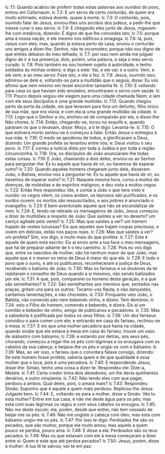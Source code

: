 lc 7.1: Quando acabou de proferir todas estas palavras aos ouvidos do povo, entrou em Cafarnaum.
lc 7.2: E um servo de certo centurião, de quem era muito estimado, estava doente, quase à morte.
lc 7.3: O centurião, pois, ouvindo falar de Jesus, enviou-lhes uns anciãos dos judeus, a pedir-lhe que viesse curar o seu servo.
lc 7.4: E chegando eles junto de Jesus, rogavam-lhe com instância, dizendo: É digno de que lhe concedas isto;
lc 7.5: porque ama à nossa nação, e ele mesmo nos edificou a sinagoga.
lc 7.6: Ia, pois, Jesus com eles; mas, quando já estava perto da casa, enviou o centurião uns amigos a dizer-lhe: Senhor, não te incomodes; porque não sou digno de que entres debaixo do meu telhado;
lc 7.7: por isso nem ainda me julguei digno de ir à tua presença; dize, porém, uma palavra, e seja o meu servo curado.
lc 7.8: Pois também eu sou homem sujeito à autoridade, e tenho soldados às minhas ordens; e digo a este: Vai, e ele vai; e a outro: Vem, e ele vem; e ao meu servo: Faze isto, e ele o faz.
lc 7.9: Jesus, ouvindo isso, admirou-se dele e, voltando-se para a multidão que o seguia, disse: Eu vos afirmo que nem mesmo em Israel encontrei tamanha fé.
lc 7.10: E voltando para casa os que haviam sido enviados, encontraram o servo com saúde.
lc 7.11: Pouco depois seguiu ele viagem para uma cidade chamada Naim; e iam com ele seus discípulos e uma grande multidão.
lc 7.12: Quando chegou perto da porta da cidade, eis que levavam para fora um defunto, filho único de sua mãe, que era viúva; e com ela ia uma grande multidão da cidade.
lc 7.13: Logo que o Senhor a viu, encheu-se de compaixão por ela, e disse-lhe: Não chores.
lc 7.14: Então, chegando-se, tocou no esquife e, quando pararam os que o levavam, disse: Moço, a ti te digo: Levanta-te.
lc 7.15: O que estivera morto sentou-se e começou a falar. Então Jesus o entregou à sua mãe.
lc 7.16: O medo se apoderou de todos, e glorificavam a Deus, dizendo: Um grande profeta se levantou entre nós; e: Deus visitou o seu povo.
lc 7.17: E correu a notícia disto por toda a Judéia e por toda a região circunvizinha.
lc 7.18: Ora, os discípulos de João anunciaram-lhe todas estas coisas.
lc 7.19: E João, chamando a dois deles, enviou-os ao Senhor para perguntar-lhe: És tu aquele que havia de vir, ou havemos de esperar outro?
lc 7.20: Quando aqueles homens chegaram junto dele, disseram: João, o Batista, enviou-nos a perguntar-te: És tu aquele que havia de vir, ou havemos de esperar outro?
lc 7.21: Naquela mesma hora, curou a muitos de doenças, de moléstias e de espíritos malignos; e deu vista a muitos cegos.
lc 7.22: Então lhes respondeu: Ide, e contai a João o que tens visto e ouvido: os cegos vêem, os coxos andam, os leprosos são purificados, e os surdos ouvem; os mortos são ressuscitados, e aos pobres é anunciado o evangelho.
lc 7.23: E bem-aventurado aquele que não se escandalizar de mim.
lc 7.24: E, tendo-se retirado os mensageiros de João, Jesus começou a dizer às multidões a respeito de João: Que saístes a ver no deserto? um caniço agitado pelo vento?
lc 7.25: Mas que saístes a ver? um homem trajado de vestes luxuosas? Eis que aqueles que trajam roupas preciosas, e vivem em delícias, estão nos paços reais.
lc 7.26: Mas que saístes a ver? um profeta? Sim, vos digo, e muito mais do que profeta.
lc 7.27: Este é aquele de quem está escrito: Eis aí envio ante a tua face o meu mensageiro, que há de preparar adiante de ti o teu caminho.
lc 7.28: Pois eu vos digo que, entre os nascidos de mulher, não há nenhum maior do que João; mas aquele que é o menor no reino de Deus é maior do que ele.
lc 7.29: E todo o povo que o ouviu, e até os publicanos, reconheceram a justiça de Deus, recebendo o batismo de João.
lc 7.30: Mas os fariseus e os doutores da lei rejeitaram o conselho de Deus quando a si mesmos, não sendo batizados por ele.
lc 7.31: A que, pois, compararei os homens desta geração, e a que são semelhantes?
lc 7.32: São semelhantes aos meninos que, sentados nas praças, gritam uns para os outros: Tocamo-vos flauta, e não dançastes; cantamos lamentações, e não chorastes.
lc 7.33: Porquanto veio João, o Batista, não comendo pão nem bebendo vinho, e dizeis: Tem demônio;
lc 7.34: veio o Filho do homem, comendo e bebendo, e dizeis: Eis aí um comilão e bebedor de vinho, amigo de publicanos e pecadores.
lc 7.35: Mas a sabedoria é justificada por todos os seus filhos.
lc 7.36: Um dos fariseus convidou-o para comer com ele; e entrando em casa do fariseu, reclinou-se à mesa.
lc 7.37: E eis que uma mulher pecadora que havia na cidade, quando soube que ele estava à mesa em casa do fariseu, trouxe um vaso de alabastro com bálsamo;
lc 7.38: e estando por detrás, aos seus pés, chorando, começou a regar-lhe os pés com lágrimas e os enxugava com os cabelos da sua cabeça; e beijava-lhe os pés e ungia-os com o bálsamo.
lc 7.39: Mas, ao ver isso, o fariseu que o convidara falava consigo, dizendo: Se este homem fosse profeta, saberia quem e de que qualidade é essa mulher que o toca, pois é uma pecadora.
lc 7.40: E respondendo Jesus, disse-lhe: Simão, tenho uma coisa a dizer-te. Respondeu ele: Dize-a, Mestre.
lc 7.41: Certo credor tinha dois devedores; um lhe devia quinhentos denários, e outro cinqüenta.
lc 7.42: Não tendo eles com que pagar, perdoou a ambos. Qual deles, pois, o amará mais?
lc 7.43: Respondeu Simão: Suponho que é aquele a quem mais perdoou. Replicou-lhe Jesus: Julgaste bem.
lc 7.44: E, voltando-se para a mulher, disse a Simão: Vês tu esta mulher? Entrei em tua casa, e não me deste água para os pés; mas esta com suas lágrimas os regou e com seus cabelos os enxugou.
lc 7.45: Não me deste ósculo; ela, porém, desde que entrei, não tem cessado de beijar-me os pés.
lc 7.46: Não me ungiste a cabeça com óleo; mas esta com bálsamo ungiu-me os pés.
lc 7.47: Por isso te digo: Perdoados lhe são os pecados, que são muitos; porque ela muito amou; mas aquele a quem pouco se perdoa, pouco ama.
lc 7.48: E disse a ela: Perdoados são os teus pecados.
lc 7.49: Mas os que estavam com ele à mesa começaram a dizer entre si: Quem é este que até perdoa pecados?
lc 7.50: Jesus, porém, disse à mulher: A tua fé te salvou; vai-te em paz.
